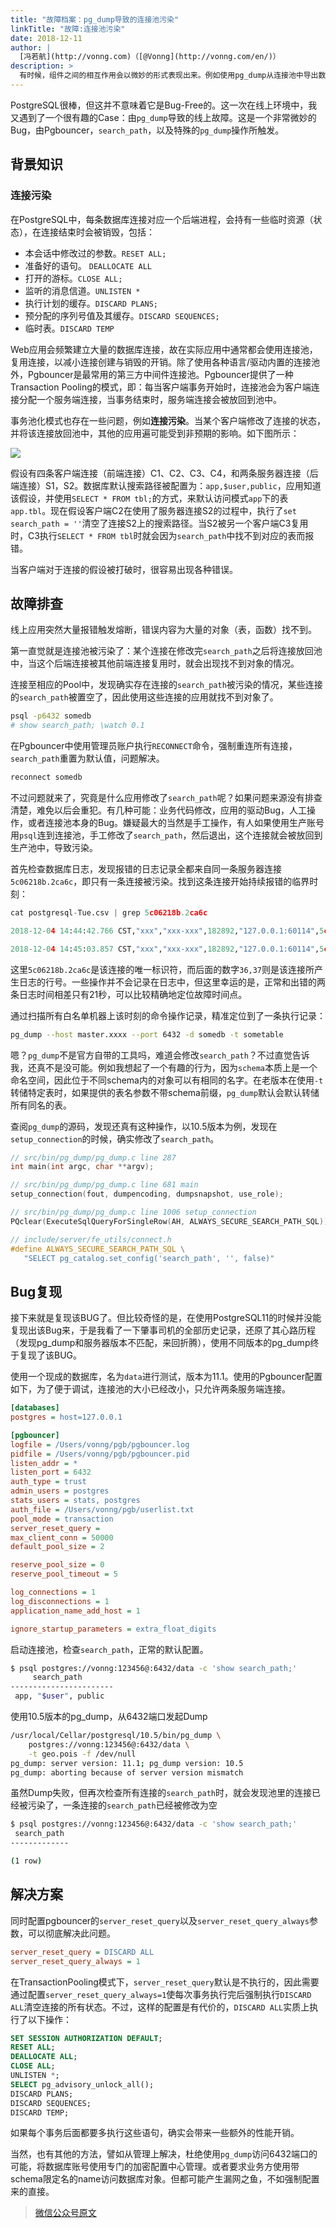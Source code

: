 ```yaml
---
title: "故障档案：pg_dump导致的连接池污染"
linkTitle: "故障:连接池污染"
date: 2018-12-11
author: |
  [冯若航](http://vonng.com)（[@Vonng](http://vonng.com/en/)）
description: >
  有时候，组件之间的相互作用会以微妙的形式表现出来。例如使用pg_dump从连接池中导出数据，就可能产生连接池污染的问题。
---
```




PostgreSQL很棒，但这并不意味着它是Bug-Free的。这一次在线上环境中，我又遇到了一个很有趣的Case：由`pg_dump`导致的线上故障。这是一个非常微妙的Bug，由Pgbouncer，`search_path`，以及特殊的`pg_dump`操作所触发。



## 背景知识

### 连接污染

在PostgreSQL中，每条数据库连接对应一个后端进程，会持有一些临时资源（状态），在连接结束时会被销毁，包括：

* 本会话中修改过的参数。`RESET ALL;`
* 准备好的语句。 `DEALLOCATE ALL`
* 打开的游标。`CLOSE ALL;`
* 监听的消息信道。`UNLISTEN *`
* 执行计划的缓存。`DISCARD PLANS;`
* 预分配的序列号值及其缓存。`DISCARD SEQUENCES;`
* 临时表。`DISCARD TEMP`

Web应用会频繁建立大量的数据库连接，故在实际应用中通常都会使用连接池，复用连接，以减小连接创建与销毁的开销。除了使用各种语言/驱动内置的连接池外，Pgbouncer是最常用的第三方中间件连接池。Pgbouncer提供了一种Transaction Pooling的模式，即：每当客户端事务开始时，连接池会为客户端连接分配一个服务端连接，当事务结束时，服务端连接会被放回到池中。

事务池化模式也存在一些问题，例如**连接污染**。当某个客户端修改了连接的状态，并将该连接放回池中，其他的应用遍可能受到非预期的影响。如下图所示：

![](/img/blog/pg-dump-failure.png)

假设有四条客户端连接（前端连接）C1、C2、C3、C4，和两条服务器连接（后端连接）S1，S2。数据库默认搜索路径被配置为：`app,$user,public`，应用知道该假设，并使用`SELECT * FROM tbl;`的方式，来默认访问模式`app`下的表`app.tbl`。现在假设客户端C2在使用了服务器连接S2的过程中，执行了`set search_path = ''`清空了连接S2上的搜索路径。当S2被另一个客户端C3复用时，C3执行`SELECT * FROM tbl`时就会因为`search_path`中找不到对应的表而报错。

当客户端对于连接的假设被打破时，很容易出现各种错误。



## 故障排查

线上应用突然大量报错触发熔断，错误内容为大量的对象（表，函数）找不到。

第一直觉就是连接池被污染了：某个连接在修改完`search_path`之后将连接放回池中，当这个后端连接被其他前端连接复用时，就会出现找不到对象的情况。

连接至相应的Pool中，发现确实存在连接的`search_path`被污染的情况，某些连接的`search_path`被置空了，因此使用这些连接的应用就找不到对象了。

```bash
psql -p6432 somedb
# show search_path; \watch 0.1
```

在Pgbouncer中使用管理员账户执行`RECONNECT`命令，强制重连所有连接，`search_path`重置为默认值，问题解决。

```bash
reconnect somedb
```

不过问题就来了，究竟是什么应用修改了`search_path`呢？如果问题来源没有排查清楚，难免以后会重犯。有几种可能：业务代码修改，应用的驱动Bug，人工操作，或者连接池本身的Bug。嫌疑最大的当然是手工操作，有人如果使用生产账号用`psql`连到连接池，手工修改了`search_path`，然后退出，这个连接就会被放回到生产池中，导致污染。

首先检查数据库日志，发现报错的日志记录全都来自同一条服务器连接`5c06218b.2ca6c`，即只有一条连接被污染。找到这条连接开始持续报错的临界时刻：

```python
cat postgresql-Tue.csv | grep 5c06218b.2ca6c

2018-12-04 14:44:42.766 CST,"xxx","xxx-xxx",182892,"127.0.0.1:60114",5c06218b.2ca6c,36,"SELECT",2018-12-04 14:41:15 CST,24/0,0,LOG,00000,"duration: 1067.392 ms  statement: SELECT xxxx FROM x",,,,,,,,,"app - xx.xx.xx.xx:23962"

2018-12-04 14:45:03.857 CST,"xxx","xxx-xxx",182892,"127.0.0.1:60114",5c06218b.2ca6c,37,"SELECT",2018-12-04 14:41:15 CST,24/368400961,0,ERROR,42883,"function upsert_xxxxxx(xxx) does not exist",,"No function matches the given name and argument types. You might need to add explicit type casts.",,,,"select upsert_phone_plan('965+6628',1,0,0,0,1,0,'2018-12-03 19:00:00'::timestamp)",8,,"app - 10.191.160.49:46382"
```

这里`5c06218b.2ca6c`是该连接的唯一标识符，而后面的数字`36,37`则是该连接所产生日志的行号。一些操作并不会记录在日志中，但这里幸运的是，正常和出错的两条日志时间相差只有21秒，可以比较精确地定位故障时间点。

通过扫描所有白名单机器上该时刻的命令操作记录，精准定位到了一条执行记录：

```bash
pg_dump --host master.xxxx --port 6432 -d somedb -t sometable
```

嗯？`pg_dump`不是官方自带的工具吗，难道会修改`search_path`？不过直觉告诉我，还真不是没可能。例如我想起了一个有趣的行为，因为`schema`本质上是一个命名空间，因此位于不同schema内的对象可以有相同的名字。在老版本在使用`-t`转储特定表时，如果提供的表名参数不带schema前缀，`pg_dump`默认会默认转储所有同名的表。

查阅`pg_dump`的源码，发现还真有这种操作，以10.5版本为例，发现在`setup_connection`的时候，确实修改了`search_path`。

```c
// src/bin/pg_dump/pg_dump.c line 287
int main(int argc, char **argv);

// src/bin/pg_dump/pg_dump.c line 681 main
setup_connection(fout, dumpencoding, dumpsnapshot, use_role);

// src/bin/pg_dump/pg_dump.c line 1006 setup_connection
PQclear(ExecuteSqlQueryForSingleRow(AH, ALWAYS_SECURE_SEARCH_PATH_SQL));

// include/server/fe_utils/connect.h
#define ALWAYS_SECURE_SEARCH_PATH_SQL \
   "SELECT pg_catalog.set_config('search_path', '', false)" 
```



## Bug复现

接下来就是复现该BUG了。但比较奇怪的是，在使用PostgreSQL11的时候并没能复现出该Bug来，于是我看了一下肇事司机的全部历史记录，还原了其心路历程（发现pg_dump和服务器版本不匹配，来回折腾），使用不同版本的pg_dump终于复现了该BUG。



使用一个现成的数据库，名为`data`进行测试，版本为11.1。使用的Pgbouncer配置如下，为了便于调试，连接池的大小已经改小，只允许两条服务端连接。

```ini
[databases]
postgres = host=127.0.0.1

[pgbouncer]
logfile = /Users/vonng/pgb/pgbouncer.log
pidfile = /Users/vonng/pgb/pgbouncer.pid
listen_addr = *
listen_port = 6432
auth_type = trust
admin_users = postgres
stats_users = stats, postgres
auth_file = /Users/vonng/pgb/userlist.txt
pool_mode = transaction
server_reset_query =
max_client_conn = 50000
default_pool_size = 2

reserve_pool_size = 0
reserve_pool_timeout = 5

log_connections = 1
log_disconnections = 1
application_name_add_host = 1

ignore_startup_parameters = extra_float_digits
```

启动连接池，检查`search_path`，正常的默认配置。

```bash
$ psql postgres://vonng:123456@:6432/data -c 'show search_path;'
     search_path
-----------------------
 app, "$user", public
```

使用10.5版本的pg_dump，从6432端口发起Dump

```bash
/usr/local/Cellar/postgresql/10.5/bin/pg_dump \
	postgres://vonng:123456@:6432/data \
	-t geo.pois -f /dev/null
pg_dump: server version: 11.1; pg_dump version: 10.5
pg_dump: aborting because of server version mismatch
```

虽然Dump失败，但再次检查所有连接的`search_path`时，就会发现池里的连接已经被污染了，一条连接的`search_path`已经被修改为空

```bash
$ psql postgres://vonng:123456@:6432/data -c 'show search_path;'
 search_path
-------------

(1 row)
```



## 解决方案

同时配置pgbouncer的`server_reset_query`以及`server_reset_query_always`参数，可以彻底解决此问题。

```ini
server_reset_query = DISCARD ALL
server_reset_query_always = 1
```

在TransactionPooling模式下，`server_reset_query`默认是不执行的，因此需要通过配置`server_reset_query_always=1`使每次事务执行完后强制执行`DISCARD ALL`清空连接的所有状态。不过，这样的配置是有代价的，`DISCARD ALL`实质上执行了以下操作：

```sql
SET SESSION AUTHORIZATION DEFAULT;
RESET ALL;
DEALLOCATE ALL;
CLOSE ALL;
UNLISTEN *;
SELECT pg_advisory_unlock_all();
DISCARD PLANS;
DISCARD SEQUENCES;
DISCARD TEMP;
```

如果每个事务后面都要多执行这些语句，确实会带来一些额外的性能开销。

当然，也有其他的方法，譬如从管理上解决，杜绝使用`pg_dump`访问6432端口的可能，将数据库账号使用专门的加密配置中心管理。或者要求业务方使用带schema限定名的name访问数据库对象。但都可能产生漏网之鱼，不如强制配置来的直接。




> [微信公众号原文](https://mp.weixin.qq.com/s/egK80gEoGv2x6EYUquiLMw)